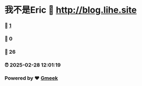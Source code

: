# 我不是Eric :link: http://blog.lihe.site 
### :page_facing_up: [1](http://blog.lihe.site/tag.html) 
### :speech_balloon: 0 
### :hibiscus: 26 
### :alarm_clock: 2025-02-28 12:01:19 
### Powered by :heart: [Gmeek](https://github.com/Meekdai/Gmeek)
